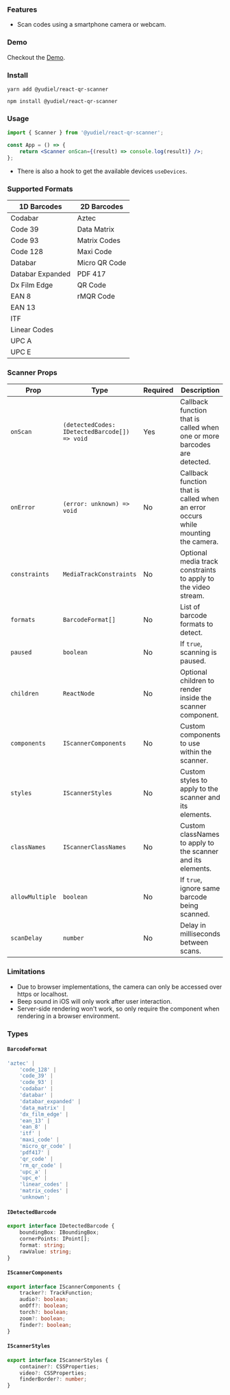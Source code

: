 ### Features

-   Scan codes using a smartphone camera or webcam.

### Demo

Checkout the [Demo](https://yudielcurbelo.github.io/react-qr-scanner/).

### Install

```
yarn add @yudiel/react-qr-scanner

npm install @yudiel/react-qr-scanner
```

### Usage

```jsx
import { Scanner } from '@yudiel/react-qr-scanner';

const App = () => {
    return <Scanner onScan={(result) => console.log(result)} />;
};
```

-   There is also a hook to get the available devices `useDevices`.

### Supported Formats

| 1D Barcodes      | 2D Barcodes   |
| ---------------- | ------------- |
| Codabar          | Aztec         |
| Code 39          | Data Matrix   |
| Code 93          | Matrix Codes  |
| Code 128         | Maxi Code     |
| Databar          | Micro QR Code |
| Databar Expanded | PDF 417       |
| Dx Film Edge     | QR Code       |
| EAN 8            | rMQR Code     |
| EAN 13           |               |
| ITF              |               |
| Linear Codes     |               |
| UPC A            |               |
| UPC E            |               |

### Scanner Props

| Prop            | Type                                          | Required | Description                                                                      |
| --------------- | --------------------------------------------- | -------- | -------------------------------------------------------------------------------- |
| `onScan`        | `(detectedCodes: IDetectedBarcode[]) => void` | Yes      | Callback function that is called when one or more barcodes are detected.         |
| `onError`       | `(error: unknown) => void`                    | No       | Callback function that is called when an error occurs while mounting the camera. |
| `constraints`   | `MediaTrackConstraints`                       | No       | Optional media track constraints to apply to the video stream.                   |
| `formats`       | `BarcodeFormat[]`                             | No       | List of barcode formats to detect.                                               |
| `paused`        | `boolean`                                     | No       | If `true`, scanning is paused.                                                   |
| `children`      | `ReactNode`                                   | No       | Optional children to render inside the scanner component.                        |
| `components`    | `IScannerComponents`                          | No       | Custom components to use within the scanner.                                     |
| `styles`        | `IScannerStyles`                              | No       | Custom styles to apply to the scanner and its elements.                          |
| `classNames`    | `IScannerClassNames`                          | No       | Custom classNames to apply to the scanner and its elements.                      |
| `allowMultiple` | `boolean`                                     | No       | If `true`, ignore same barcode being scanned.                                    |
| `scanDelay`     | `number`                                      | No       | Delay in milliseconds between scans.                                             |

### Limitations

-   Due to browser implementations, the camera can only be accessed over https or localhost.
-   Beep sound in iOS will only work after user interaction.
-   Server-side rendering won't work, so only require the component when rendering in a browser environment.

### Types

#### `BarcodeFormat`

```typescript
'aztec' |
    'code_128' |
    'code_39' |
    'code_93' |
    'codabar' |
    'databar' |
    'databar_expanded' |
    'data_matrix' |
    'dx_film_edge' |
    'ean_13' |
    'ean_8' |
    'itf' |
    'maxi_code' |
    'micro_qr_code' |
    'pdf417' |
    'qr_code' |
    'rm_qr_code' |
    'upc_a' |
    'upc_e' |
    'linear_codes' |
    'matrix_codes' |
    'unknown';
```

#### `IDetectedBarcode`

```typescript
export interface IDetectedBarcode {
    boundingBox: IBoundingBox;
    cornerPoints: IPoint[];
    format: string;
    rawValue: string;
}
```

#### `IScannerComponents`

```typescript
export interface IScannerComponents {
    tracker?: TrackFunction;
    audio?: boolean;
    onOff?: boolean;
    torch?: boolean;
    zoom?: boolean;
    finder?: boolean;
}
```

#### `IScannerStyles`

```typescript
export interface IScannerStyles {
    container?: CSSProperties;
    video?: CSSProperties;
    finderBorder?: number;
}
```
